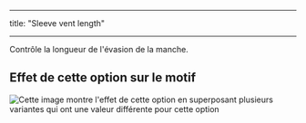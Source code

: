 - - -
title: "Sleeve vent length"
- - -

Contrôle la longueur de l'évasion de la manche.

## Effet de cette option sur le motif

![Cette image montre l'effet de cette option en superposant plusieurs variantes qui ont une valeur différente pour cette option](jaeger_sleeveventlength_sample.svg "Effect of this option on the pattern")
